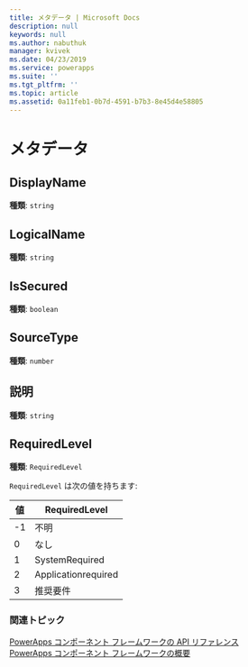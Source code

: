 ```yaml
---
title: メタデータ | Microsoft Docs
description: null
keywords: null
ms.author: nabuthuk
manager: kvivek
ms.date: 04/23/2019
ms.service: powerapps
ms.suite: ''
ms.tgt_pltfrm: ''
ms.topic: article
ms.assetid: 0a11feb1-0b7d-4591-b7b3-8e45d4e58805
---
```


# <a name="metadata"></a>メタデータ

## <a name="displayname"></a>DisplayName

**種類**: `string`

## <a name="logicalname"></a>LogicalName 

**種類**: `string`

## <a name="issecured"></a>IsSecured

**種類**: `boolean`

## <a name="sourcetype"></a>SourceType

**種類**: `number`

## <a name="description"></a>説明

**種類**: `string`

## <a name="requiredlevel"></a>RequiredLevel

**種類**: `RequiredLevel`

`RequiredLevel` は次の値を持ちます:

|値|RequiredLevel|
|---|---|
|-1|不明|
|0|なし|
|1|SystemRequired|
|2|Applicationrequired|
|3|推奨要件|


### <a name="related-topics"></a>関連トピック

[PowerApps コンポーネント フレームワークの API リファレンス](../reference/index.md)<br/>
[PowerApps コンポーネント フレームワークの概要](../overview.md)